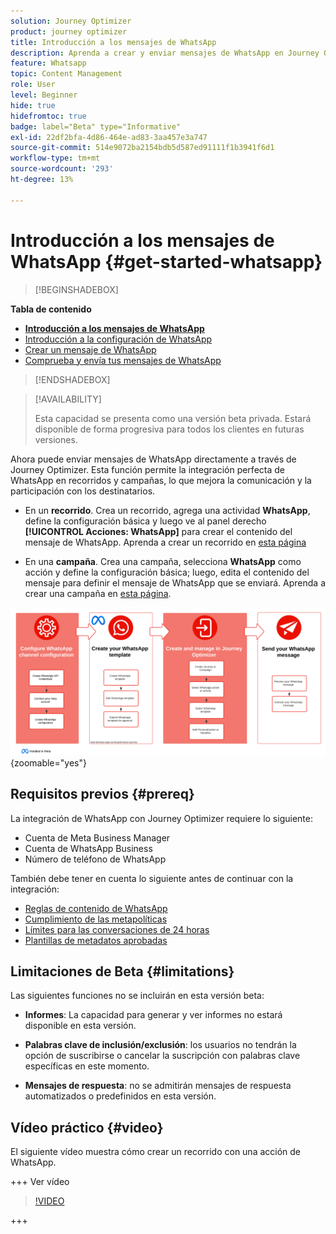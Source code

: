 ```yaml
---
solution: Journey Optimizer
product: journey optimizer
title: Introducción a los mensajes de WhatsApp
description: Aprenda a crear y enviar mensajes de WhatsApp en Journey Optimizer
feature: Whatsapp
topic: Content Management
role: User
level: Beginner
hide: true
hidefromtoc: true
badge: label="Beta" type="Informative"
exl-id: 22df2bfa-4d86-464e-ad83-3aa457e3a747
source-git-commit: 514e9072ba2154bdb5d587ed91111f1b3941f6d1
workflow-type: tm+mt
source-wordcount: '293'
ht-degree: 13%

---
```


# Introducción a los mensajes de WhatsApp {#get-started-whatsapp}

>[!BEGINSHADEBOX]

**Tabla de contenido**

* **[Introducción a los mensajes de WhatsApp](get-started-whatsapp.md)**
* [Introducción a la configuración de WhatsApp](whatsapp-configuration.md)
* [Crear un mensaje de WhatsApp](create-whatsapp.md)
* [Comprueba y envía tus mensajes de WhatsApp](send-whatsapp.md)

>[!ENDSHADEBOX]

>[!AVAILABILITY]
>
>Esta capacidad se presenta como una versión beta privada. Estará disponible de forma progresiva para todos los clientes en futuras versiones.

Ahora puede enviar mensajes de WhatsApp directamente a través de Journey Optimizer. Esta función permite la integración perfecta de WhatsApp en recorridos y campañas, lo que mejora la comunicación y la participación con los destinatarios.

* En un **recorrido**. Crea un recorrido, agrega una actividad **WhatsApp**, define la configuración básica y luego ve al panel derecho **[!UICONTROL Acciones: WhatsApp]** para crear el contenido del mensaje de WhatsApp. Aprenda a crear un recorrido en [esta página](../building-journeys/journey-gs.md)

* En una **campaña**. Crea una campaña, selecciona **WhatsApp** como acción y define la configuración básica; luego, edita el contenido del mensaje para definir el mensaje de WhatsApp que se enviará. Aprenda a crear una campaña en [esta página](../campaigns/create-campaign.md#configure).

![](assets/do-not-localize/whatsapp-beta.png){zoomable="yes"}

## Requisitos previos {#prereq}

La integración de WhatsApp con Journey Optimizer requiere lo siguiente:

* Cuenta de Meta Business Manager
* Cuenta de WhatsApp Business
* Número de teléfono de WhatsApp

También debe tener en cuenta lo siguiente antes de continuar con la integración:

* [Reglas de contenido de WhatsApp](https://www.whatsapp.com/legal/messaging-guidelines)
* [Cumplimiento de las metapolíticas](https://www.whatsapp.com/legal)
* [Límites para las conversaciones de 24 horas](https://developers.facebook.com/docs/whatsapp/messaging-limits/)
* [Plantillas de metadatos aprobadas](https://developers.facebook.com/docs/whatsapp/message-templates/guidelines/)

## Limitaciones de Beta {#limitations}

Las siguientes funciones no se incluirán en esta versión beta:

* **Informes**: La capacidad para generar y ver informes no estará disponible en esta versión.

* **Palabras clave de inclusión/exclusión**: los usuarios no tendrán la opción de suscribirse o cancelar la suscripción con palabras clave específicas en este momento.

* **Mensajes de respuesta**: no se admitirán mensajes de respuesta automatizados o predefinidos en esta versión.

## Vídeo práctico {#video}

El siguiente vídeo muestra cómo crear un recorrido con una acción de WhatsApp.

+++ Ver vídeo

>[!VIDEO](https://video.tv.adobe.com/v/3451621?learn=on)

+++
